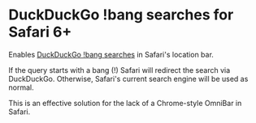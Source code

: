 # DuckDuckGo !bang searches for Safari 6+

Enables [DuckDuckGo !bang searches](https://duckduckgo.com/bang) in Safari's location bar.

If the query starts with a bang (!) Safari will redirect the search via DuckDuckGo.
Otherwise, Safari's current search engine will be used as normal.

This is an effective solution for the lack of a Chrome-style OmniBar in Safari.

